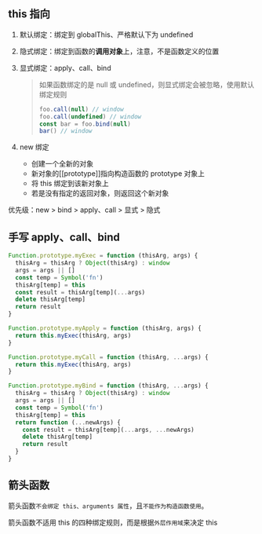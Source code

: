 ## this 指向

1. 默认绑定：绑定到 globalThis、严格默认下为 undefined

2. 隐式绑定：绑定到函数的**调用对象**上，注意，不是函数定义的位置

3. 显式绑定：apply、call、bind

   > 如果函数绑定的是 null 或 undefined，则显式绑定会被忽略，使用默认绑定规则
   >
   > ```js
   > foo.call(null) // window
   > foo.call(undefined) // window
   > const bar = foo.bind(null)
   > bar() // window
   > ```

4. new 绑定

   - 创建一个全新的对象
   - 新对象的[[prototype]]指向构造函数的 prototype 对象上
   - 将 this 绑定到该新对象上
   - 若是没有指定的返回对象，则返回这个新对象

优先级：new > bind > apply、call > 显式 > 隐式

## 手写 apply、call、bind

```js
Function.prototype.myExec = function (thisArg, args) {
  thisArg = thisArg ? Object(thisArg) : window
  args = args || []
  const temp = Symbol('fn')
  thisArg[temp] = this
  const result = thisArg[temp](...args)
  delete thisArg[temp]
  return result
}

Function.prototype.myApply = function (thisArg, args) {
  return this.myExec(thisArg, args)
}

Function.prototype.myCall = function (thisArg, ...args) {
  return this.myExec(thisArg, args)
}

Function.prototype.myBind = function (thisArg, ...args) {
  thisArg = thisArg ? Object(thisArg) : window
  args = args || []
  const temp = Symbol('fn')
  thisArg[temp] = this
  return function (...newArgs) {
    const result = thisArg[temp](...args, ...newArgs)
    delete thisArg[temp]
    return result
  }
}
```

## 箭头函数

箭头函数`不会绑定 this、arguments 属性`，且`不能作为构造函数使用`。

箭头函数不适用 this 的四种绑定规则，而是根据`外层作用域`来决定 this
